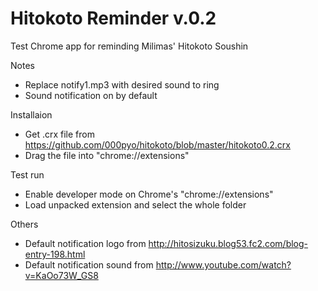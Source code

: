 Hitokoto Reminder v.0.2
==================
Test Chrome app for reminding Milimas' Hitokoto Soushin

Notes
- Replace notify1.mp3 with desired sound to ring
- Sound notification on by default

Installaion
- Get .crx file from https://github.com/000pyo/hitokoto/blob/master/hitokoto0.2.crx
- Drag the file into "chrome://extensions"

Test run
- Enable developer mode on Chrome's "chrome://extensions"
- Load unpacked extension and select the whole folder

Others
- Default notification logo from http://hitosizuku.blog53.fc2.com/blog-entry-198.html
- Default notification sound from http://www.youtube.com/watch?v=KaOo73W_GS8
